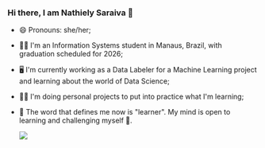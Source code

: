 ### Hi there, I am Nathiely Saraiva 👋
- 😄 Pronouns: she/her;
- 👩‍🎓 I'm an Information Systems student in Manaus, Brazil, with graduation scheduled for 2026;
- 🖥️ I'm currently working as a Data Labeler for a Machine Learning project and learning about the world of Data Science;
- 👩‍💻 I'm doing personal projects to put into practice what I'm learning;
- 📖 The word that defines me now is "learner". My mind is open to learning and challenging myself 🧠.

  <picture>
  <source
    srcset="https://github-readme-stats.vercel.app/api?username=ntysky&show_icons=true&theme=dark"
    media="(prefers-color-scheme: dark)"
  />
  <source
    srcset="https://github-readme-stats.vercel.app/api?username=ntysky&show_icons=true"
    media="(prefers-color-scheme: light), (prefers-color-scheme: no-preference)"
  />
  <img src="https://github-readme-stats.vercel.app/api?username=ntysky&show_icons=true" />
</picture>


  

